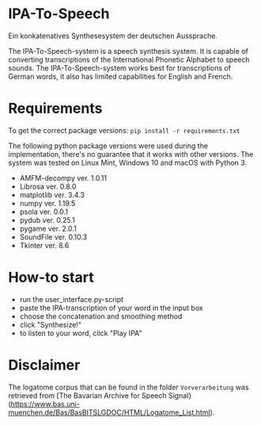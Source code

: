 # IPA-To-Speech
 Ein konkatenatives Synthesesystem der deutschen Aussprache.
 
 The IPA-To-Speech-system is a speech synthesis system. It is capable of converting transcriptions of the International Phonetic Alphabet to speech sounds. The IPA-To-Speech-system works best for transcriptions of German words, it also has limited capabilities for English and French.
 
 # Requirements
 To get the correct package versions: ```pip install -r requirements.txt```
 
 The following python package versions were used during the implementation, there's no guarantee that it works with other versions. The system was tested on Linux Mint, Windows 10 and macOS with Python 3.
 * AMFM-decompy ver. 1.0.11
 * Librosa ver. 0.8.0
 * matplotlib ver. 3.4.3
 * numpy ver. 1.19.5
 * psola ver. 0.0.1
 * pydub ver. 0.25.1
 * pygame ver. 2.0.1
 * SoundFile ver. 0.10.3
 * Tkinter ver. 8.6


# How-to start
* run the user_interface.py-script
* paste the IPA-transcription of your word in the input box
* choose the concatenation and smoothing method
* click "Synthesize!"
* to listen to your word, click "Play IPA"

# Disclaimer
The logatome corpus that can be found in the folder ```Vorverarbeitung``` was retrieved from [The Bavarian Archive for Speech Signal}(https://www.bas.uni-muenchen.de/Bas/BasBITSLGDOC/HTML/Logatome_List.html).

